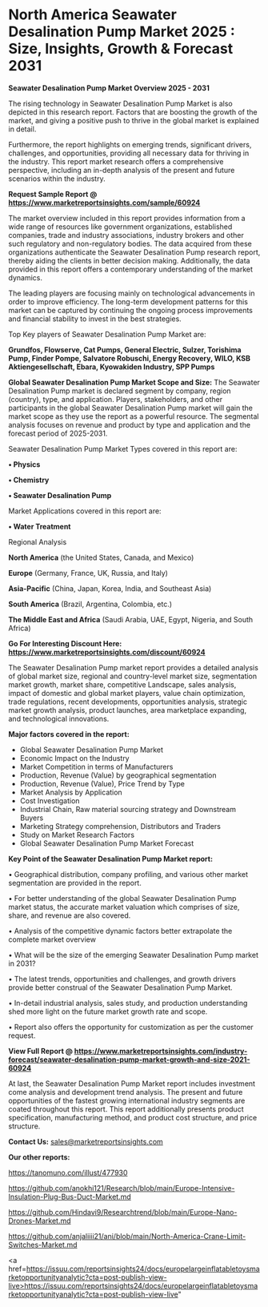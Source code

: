 # North America Seawater Desalination Pump Market 2025 : Size, Insights, Growth & Forecast 2031

<Strong> Seawater Desalination Pump Market Overview 2025 - 2031</strong>

The rising technology in Seawater Desalination Pump Market is also depicted in this research report. Factors that are boosting the growth of the market, and giving a positive push to thrive in the global market is explained in detail.

Furthermore, the report highlights on emerging trends, significant drivers, challenges, and opportunities, providing all necessary data for thriving in the industry. This report market research offers a comprehensive perspective, including an in-depth analysis of the present and future scenarios within the industry.

<strong>Request Sample Report @ <a href=https://www.marketreportsinsights.com/sample/60924>https://www.marketreportsinsights.com/sample/60924</a></strong>

The market overview included in this report provides information from a wide range of resources like government organizations, established companies, trade and industry associations, industry brokers and other such regulatory and non-regulatory bodies. The data acquired from these organizations authenticate the Seawater Desalination Pump research report, thereby aiding the clients in better decision making. Additionally, the data provided in this report offers a contemporary understanding of the market dynamics.

The leading players are focusing mainly on technological advancements in order to improve efficiency. The long-term development patterns for this market can be captured by continuing the ongoing process improvements and financial stability to invest in the best strategies.

Top Key players of Seawater Desalination Pump Market are:

<strong>Grundfos, Flowserve, Cat Pumps, General Electric, Sulzer, Torishima Pump, Finder Pompe, Salvatore Robuschi, Energy Recovery, WILO, KSB Aktiengesellschaft, Ebara, Kyowakiden Industry, SPP Pumps</strong>

<strong><b>Global Seawater Desalination Pump Market Scope and Size:</b></strong>
The Seawater Desalination Pump market is declared segment by company, region (country), type, and application. Players, stakeholders, and other participants in the global Seawater Desalination Pump market will gain the market scope as they use the report as a powerful resource. The segmental analysis focuses on revenue and product by type and application and the forecast period of 2025-2031.

Seawater Desalination Pump Market Types covered in this report are:

<strong>• Physics

• Chemistry

• Seawater Desalination Pump</strong>

Market Applications covered in this report are:

<strong>• Water Treatment</strong> 

Regional Analysis

<strong>North America</strong> (the United States, Canada, and Mexico)

<strong>Europe</strong> (Germany, France, UK, Russia, and Italy)

<strong>Asia-Pacific</strong> (China, Japan, Korea, India, and Southeast Asia)

<strong>South America</strong> (Brazil, Argentina, Colombia, etc.)

<strong>The Middle East and Africa</strong> (Saudi Arabia, UAE, Egypt, Nigeria, and South Africa)

<strong>Go For Interesting Discount Here: <a href=https://www.marketreportsinsights.com/discount/60924>https://www.marketreportsinsights.com/discount/60924</a></strong>

The Seawater Desalination Pump market report provides a detailed analysis of global market size, regional and country-level market size, segmentation market growth, market share, competitive Landscape, sales analysis, impact of domestic and global market players, value chain optimization, trade regulations, recent developments, opportunities analysis, strategic market growth analysis, product launches, area marketplace expanding, and technological innovations.

<strong><b>Major factors covered in the report:</b></strong>
<ul>
  <li>Global Seawater Desalination Pump Market </li>
  <li>Economic Impact on the Industry</li>
  <li>Market Competition in terms of Manufacturers</li>
  <li>Production, Revenue (Value) by geographical segmentation</li>
  <li>Production, Revenue (Value), Price Trend by Type</li>
  <li>Market Analysis by Application</li>
  <li>Cost Investigation</li>
  <li>Industrial Chain, Raw material sourcing strategy and Downstream Buyers</li>
  <li>Marketing Strategy comprehension, Distributors and Traders</li>
  <li>Study on Market Research Factors</li>
  <li>Global Seawater Desalination Pump Market Forecast</li>
</ul>

<strong><b>Key Point of the Seawater Desalination Pump Market report:</b></strong>

• Geographical distribution, company profiling, and various other market segmentation are provided in the report.

• For better understanding of the global Seawater Desalination Pump market status, the accurate market valuation which comprises of size, share, and revenue are also covered.

• Analysis of the competitive dynamic factors better extrapolate the complete market overview

• What will be the size of the emerging Seawater Desalination Pump market in 2031?

• The latest trends, opportunities and challenges, and growth drivers provide better construal of the Seawater Desalination Pump Market.

• In-detail industrial analysis, sales study, and production understanding shed more light on the future market growth rate and scope.

• Report also offers the opportunity for customization as per the customer request.

<strong><b>View Full Report @ <a href=https://www.marketreportsinsights.com/industry-forecast/seawater-desalination-pump-market-growth-and-size-2021-60924>https://www.marketreportsinsights.com/industry-forecast/seawater-desalination-pump-market-growth-and-size-2021-60924</a></b></strong>


At last, the Seawater Desalination Pump Market report includes investment come analysis and development trend analysis. The present and future opportunities of the fastest growing international industry segments are coated throughout this report. This report additionally presents product specification, manufacturing method, and product cost structure, and price structure.

<strong>Contact Us:</strong>
sales@marketreportsinsights.com

<strong>Our other reports:</strong>

<a href=https://tanomuno.com/illust/477930>https://tanomuno.com/illust/477930</a>

<a href=https://github.com/anokhi121/Research/blob/main/Europe-Intensive-Insulation-Plug-Bus-Duct-Market.md>https://github.com/anokhi121/Research/blob/main/Europe-Intensive-Insulation-Plug-Bus-Duct-Market.md</a>

<a href=https://github.com/Hindavi9/Researchtrend/blob/main/Europe-Nano-Drones-Market.md>https://github.com/Hindavi9/Researchtrend/blob/main/Europe-Nano-Drones-Market.md</a>

<a href=https://github.com/anjaliiii21/ani/blob/main/North-America-Crane-Limit-Switches-Market.md>https://github.com/anjaliiii21/ani/blob/main/North-America-Crane-Limit-Switches-Market.md</a>

<a href=https://issuu.com/reportsinsights24/docs/europelargeinflatabletoysmarketopportunityanalytic?cta=post-publish-view-live>https://issuu.com/reportsinsights24/docs/europelargeinflatabletoysmarketopportunityanalytic?cta=post-publish-view-live</a>"
